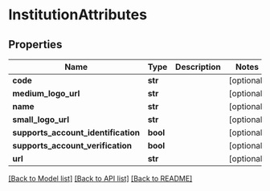 # InstitutionAttributes

## Properties
Name | Type | Description | Notes
------------ | ------------- | ------------- | -------------
**code** | **str** |  | [optional] 
**medium_logo_url** | **str** |  | [optional] 
**name** | **str** |  | [optional] 
**small_logo_url** | **str** |  | [optional] 
**supports_account_identification** | **bool** |  | [optional] 
**supports_account_verification** | **bool** |  | [optional] 
**url** | **str** |  | [optional] 

[[Back to Model list]](../README.md#documentation-for-models) [[Back to API list]](../README.md#documentation-for-api-endpoints) [[Back to README]](../README.md)


